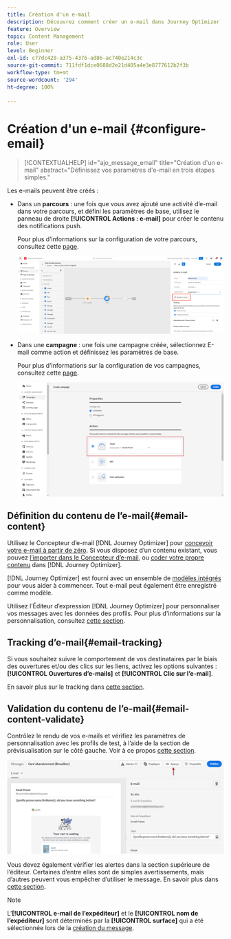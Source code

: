 ```yaml
---
title: Création d'un e-mail
description: Découvrez comment créer un e-mail dans Journey Optimizer
feature: Overview
topic: Content Management
role: User
level: Beginner
exl-id: c77dc420-a375-4376-ad86-ac740e214c3c
source-git-commit: 711fdf1dce0688d2e21d405a4e3e8777612b2f3b
workflow-type: tm+mt
source-wordcount: '294'
ht-degree: 100%

---
```


# Création d&#39;un e-mail {#configure-email}

>[!CONTEXTUALHELP]
>id="ajo_message_email"
>title="Création d&#39;un e-mail"
>abstract="Définissez vos paramètres d&#39;e-mail en trois étapes simples."

Les e-mails peuvent être créés :

* Dans un **parcours** : une fois que vous avez ajouté une activité d’e-mail dans votre parcours, et défini les paramètres de base, utilisez le panneau de droite **[!UICONTROL Actions : e-mail]** pour créer le contenu des notifications push.

   Pour plus d’informations sur la configuration de votre parcours, consultez cette [page](../building-journeys/journey-gs.md).

   ![](assets/email-edit-content.png)

* Dans une **campagne** : une fois une campagne créée, sélectionnez E-mail comme action et définissez les paramètres de base.

   Pour plus d’informations sur la configuration de vos campagnes, consultez cette [page](../campaigns/create-campaign.md#configure).

   ![](assets/email_campaign.png)

## Définition du contenu de l’e-mail{#email-content}

Utilisez le Concepteur d’e-mail [!DNL Journey Optimizer] pour [concevoir votre e-mail à partir de zéro](../design/create-email-content.md). Si vous disposez d’un contenu existant, vous pouvez [l’importer dans le Concepteur d’e-mail](../design/existing-content.md), ou [coder votre propre contenu](../design/code-content.md) dans [!DNL Journey Optimizer].

[!DNL Journey Optimizer] est fourni avec un ensemble de [modèles intégrés](../design/email-templates.md) pour vous aider à commencer. Tout e-mail peut également être enregistré comme modèle.

Utilisez l’Éditeur d’expression [!DNL Journey Optimizer] pour personnaliser vos messages avec les données des profils. Pour plus d&#39;informations sur la personnalisation, consultez [cette section](../personalization/personalize.md).

## Tracking d’e-mail{#email-tracking}

Si vous souhaitez suivre le comportement de vos destinataires par le biais des ouvertures et/ou des clics sur les liens, activez les options suivantes : **[!UICONTROL Ouvertures d’e-mails]** et **[!UICONTROL Clic sur l’e-mail]**.

En savoir plus sur le tracking dans [cette section](../design/message-tracking.md).

## Validation du contenu de l’e-mail{#email-content-validate}

Contrôlez le rendu de vos e-mails et vérifiez les paramètres de personnalisation avec les profils de test, à l’aide de la section de prévisualisation sur le côté gauche. Voir à ce propos [cette section](../design/preview.md).

![](assets/messages-simple-preview.png)


Vous devez également vérifier les alertes dans la section supérieure de l’éditeur.  Certaines d’entre elles sont de simples avertissements, mais d’autres peuvent vous empêcher d’utiliser le message. En savoir plus dans [cette section](alerts.md).


>[!NOTE]
>
>L’**[!UICONTROL e-mail de l’expéditeur]** et le **[!UICONTROL nom de l’expéditeur]** sont déterminés par la **[!UICONTROL surface]** qui a été sélectionnée lors de la [création du message](get-started-content.md).


